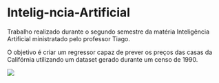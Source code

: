 # Intelig-ncia-Artificial
Trabalho realizado durante o segundo semestre da matéria Inteligência Artificial ministratado pelo professor Tiago. 

O objetivo é criar um regressor capaz de prever os preços das casas da Califórnia utilizando um dataset gerado durante um censo de 1990.

<img src='https://dynaimage.cdn.cnn.com/cnn/q_auto,w_1903,c_fill,g_auto,h_1070,ar_16:9/http%3A%2F%2Fcdn.cnn.com%2Fcnnnext%2Fdam%2Fassets%2F170606120957-california---travel-destination---shutterstock-220315747.jpg'>

